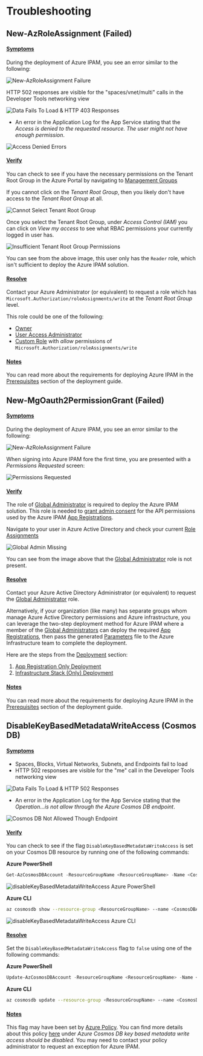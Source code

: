 # Troubleshooting

## New-AzRoleAssignment (Failed)

#### <u>Symptoms</u>

During the deployment of Azure IPAM, you see an error similar to the following:

![New-AzRoleAssignment Failure](./images/new_az_role_assignment_error.png)

HTTP 502 responses are visible for the "spaces/vnet/multi" calls in the Developer Tools networking view

![Data Fails To Load & HTTP 403 Responses](./images/fail_to_load_all_403.png)

- An error in the Application Log for the App Service stating that the *Access is denied to the requested resource. The user might not have enough permission*.

![Access Denied Errors](./images/access_denied_not_enough_permission.png)

#### <u>Verify</u>

You can check to see if you have the necessary permissions on the Tenant Root Group in the Azure Portal by navigating to [Management Groups](https://learn.microsoft.com/en-us/azure/governance/management-groups/overview)

If you cannot click on the *Tenant Root Group*, then you likely don't have access to the *Tenant Root Group* at all.

![Cannot Select Tenant Root Group](./images/cannot_click_tenant_root_group.png)

Once you select the Tenant Root Group, under *Access Control (IAM)* you can click on *View my access* to see what RBAC permissions your currently logged in user has.

![Insufficient Tenant Root Group Permissions](./images/tenant_root_group_permissions.png)

You can see from the above image, this user only has the `Reader` role, which isn't sufficient to deploy the Azure IPAM solution.

#### <u>Resolve</u>

Contact your Azure Administrator (or equivalent) to request a role which has `Microsoft.Authorization/roleAssignments/write` at the *Tenant Root Group* level.

This role could be one of the following:

- [Owner](https://learn.microsoft.com/en-us/azure/role-based-access-control/built-in-roles#owner)
- [User Access Administrator](https://learn.microsoft.com/en-us/azure/role-based-access-control/built-in-roles#user-access-administrator)
- [Custom Role](https://learn.microsoft.com/en-us/azure/role-based-access-control/custom-roles) with *allow* permissions of `Microsoft.Authorization/roleAssignments/write`

#### <u>Notes</u>

You can read more about the requirements for deploying Azure IPAM in the [Prerequisites](/deployment/README?id=prerequisites) section of the deployment guide.

## New-MgOauth2PermissionGrant (Failed)

#### <u>Symptoms</u>

During the deployment of Azure IPAM, you see an error similar to the following:

![New-AzRoleAssignment Failure](./images/new_mg_oauth2_permission_grant_error.png)

When signing into Azure IPAM fore the first time, you are presented with a *Permissions Requested* screen:

![Permissions Requested](./images/permissions_requested.png)

#### <u>Verify</u>

The role of [Global Administrator](https://learn.microsoft.com/en-us/azure/active-directory/roles/permissions-reference#global-administrator) is required to deploy the Azure IPAM solution. This role is needed to [grant admin consent](https://learn.microsoft.com/en-us/azure/active-directory/manage-apps/grant-admin-consent?pivots=portal) for the API permissions used by the Azure IPAM [App Registrations](https://learn.microsoft.com/en-us/azure/active-directory/develop/app-objects-and-service-principals#application-registration).

Navigate to your user in Azure Active Directory and check your current [Role Assignments](https://learn.microsoft.com/en-us/azure/active-directory/fundamentals/active-directory-users-assign-role-azure-portal)

![Global Admin Missing](./images/global_admin_role_missing.png)

You can see from the image above that the [Global Administrator](https://learn.microsoft.com/en-us/azure/active-directory/roles/permissions-reference#global-administrator) role is not present.

#### <u>Resolve</u>

Contact your Azure Active Directory Administrator (or equivalent) to request the [Global Administrator](https://learn.microsoft.com/en-us/azure/active-directory/roles/permissions-reference#global-administrator) role.

Alternatively, if your organization (like many) has separate groups whom manage Azure Active Directory permissions and Azure infrastructure, you can leverage the two-step deployment method for Azure IPAM where a member of the [Global Administrators](https://learn.microsoft.com/en-us/azure/active-directory/roles/permissions-reference#global-administrator) can deploy the required [App Registrations](https://learn.microsoft.com/en-us/azure/active-directory/develop/app-objects-and-service-principals#application-registration), then pass the generated [Parameters](https://learn.microsoft.com/en-us/azure/azure-resource-manager/templates/parameter-files) file to the Azure Infrastructure team to complete the deployment.

Here are the steps from the [Deployment](/deployment/README) section:

1. [App Registration Only Deployment](/deployment/README?id=app-registration-only-deployment)
2. [Infrastructure Stack (Only) Deployment](/deployment/README?id=infrastructure-stack-only-deployment)

#### <u>Notes</u>

You can read more about the requirements for deploying Azure IPAM in the [Prerequisites](/deployment/README?id=prerequisites) section of the deployment guide.

## DisableKeyBasedMetadataWriteAccess (Cosmos DB)

#### <u>Symptoms</u>

- Spaces, Blocks, Virtual Networks, Subnets, and Endpoints fail to load
- HTTP 502 responses are visible for the "me" call in the Developer Tools networking view

![Data Fails To Load & HTTP 502 Responses](./images/fail_to_load_me_502.png)

- An error in the Application Log for the App Service stating that the *Operation...is not allow through the Azure Cosmos DB endpoint*.

![Cosmos DB Not Allowed Though Endpoint](./images/cosmos_db_not_allowed.png)

#### <u>Verify</u>

You can check to see if the flag `DisableKeyBasedMetadataWriteAccess` is set on your Cosmos DB resource by running one of the following commands:

**Azure PowerShell**

```powershell
Get-AzCosmosDBAccount -ResourceGroupName <ResourceGroupName> -Name <CosmosDBAccountName>
```

![disableKeyBasedMetadataWriteAccess Azure PowerShell](./images/disableKeyBasedMetadataWriteAccess_powershell.png)

**Azure CLI**
```bash
az cosmosdb show --resource-group <ResourceGroupName> --name <CosmosDBAccountName>
```

![disableKeyBasedMetadataWriteAccess Azure CLI](./images/disableKeyBasedMetadataWriteAccess_cli.png)

#### <u>Resolve</u>

Set the `DisableKeyBasedMetadataWriteAccess` flag to `false` using one of the following commands:

**Azure PowerShell**

```powershell
Update-AzCosmosDBAccount -ResourceGroupName <ResourceGroupName> -Name <CosmosDBAccountName> -DisableKeyBasedMetadataWriteAccess $false
```

**Azure CLI**
```bash
az cosmosdb update --resource-group <ResourceGroupName> --name <CosmosDBAccountName> --disable-key-based-metadata-write-access false
```

#### <u>Notes</u>

This flag may have been set by [Azure Policy](https://learn.microsoft.com/en-us/azure/governance/policy/overview). You can find more details about this policy [here](https://learn.microsoft.com/en-us/azure/cosmos-db/policy-reference#azure-cosmos-db) under *Azure Cosmos DB key based metadata write access should be disabled*. You may need to contact your policy administrator to request an exception for Azure IPAM.
